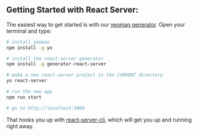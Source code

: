 ## Getting Started with React Server:

The easiest way to get started is with our [yeoman generator](https://www.npmjs.com/package/generator-react-server). Open your terminal and type:

```bash
# install yeoman
npm install -g yo

# install the react-server generator
npm install -g generator-react-server

# make a new react-server project in the CURRENT directory
yo react-server

# run the new app
npm run start

# go to http://localhost:3000
```

That hooks you up with [react-server-cli](/docs/guides/react-server-cli), which will get you up and running right away.
